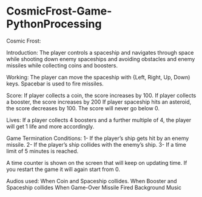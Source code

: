 # CosmicFrost-Game-PythonProcessing

Cosmic Frost:

Introduction: The player controls a spaceship and navigates through space while shooting down enemy spaceships and avoiding obstacles and enemy missiles while collecting coins and boosters.  

Working:
The player can move the spaceship with {Left, Right, Up, Down) keys. Spacebar is used to fire missiles. 

Score: 
If player collects a coin, the score increases by 100.
If player collects a booster, the score increases by 200
If player spaceship hits an asteroid, the score decreases by 100.
The score will never go below 0.

Lives:
If a player collects 4 boosters and a further multiple of 4, the player will get 1 life and more accordingly.

Game Termination Conditions:
1- If the player’s ship gets hit by an enemy missile.
2- If the player’s ship collides with the enemy’s ship.
3- If a time limit of 5 minutes is reached.

A time counter is shown on the screen that will keep on updating time. If you restart the game it will again start from 0.

Audios used: When Coin and Spaceship collides.
	          When Booster and Spaceship collides
		        When Game-Over
		        Missile Fired
		        Background Music









